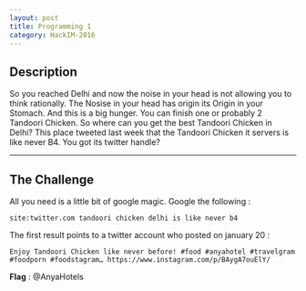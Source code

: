 ```yaml
---
layout: post
title: Programming 1
category: HackIM-2016
---
```


## Description
  So you reached Delhi and now the noise in your head is not allowing you to think rationally. The Nosise in your head has origin its Origin in your Stomach. And this is a big hunger. You can finish one or probably 2 Tandoori Chicken.  So where can you get the best Tandoori Chicken in Delhi? This place tweeted last week that the Tandoori Chicken it servers is like never B4. You got its twitter handle?

---

## The Challenge

  All you need is a little bit of google magic. Google the following :

    site:twitter.com tandoori chicken delhi is like never b4

  The first result points to a twitter account who posted on january 20 :

    Enjoy Tandoori Chicken like never before! #food #anyahotel #travelgram #foodporn #foodstagram… https://www.instagram.com/p/BAygA7ouElY/

  **Flag** : @AnyaHotels
